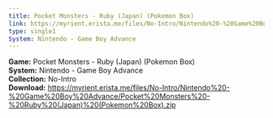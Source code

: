 ```yaml
---
title: Pocket Monsters - Ruby (Japan) (Pokemon Box)
link: https://myrient.erista.me/files/No-Intro/Nintendo%20-%20Game%20Boy%20Advance/Pocket%20Monsters%20-%20Ruby%20(Japan)%20(Pokemon%20Box).zip
type: single1
System: Nintendo - Game Boy Advance
---
```

<b>Game:</b> Pocket Monsters - Ruby (Japan) (Pokemon Box)<br>
<b>System:</b> Nintendo - Game Boy Advance<br>
<b>Collection:</b> No-Intro<br>
<b>Download:</b> https://myrient.erista.me/files/No-Intro/Nintendo%20-%20Game%20Boy%20Advance/Pocket%20Monsters%20-%20Ruby%20(Japan)%20(Pokemon%20Box).zip